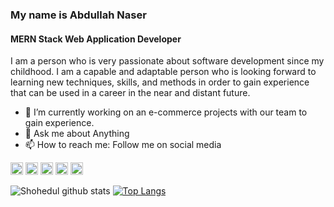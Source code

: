 ### My name is Abdullah Naser
#### MERN Stack Web Application Developer 
I am a person who is very passionate about software development since my childhood. I am a capable and adaptable person who is looking forward to learning new techniques, skills, and methods in order to gain experience that can be used in a career in the near and distant future.
- 🌱 I’m currently working on an e-commerce projects with our team to gain experience. 
- 💬 Ask me about Anything 
- 📫 How to reach me: Follow me on social media 



[<img src='https://cdn.jsdelivr.net/npm/simple-icons@3.0.1/icons/github.svg' alt='github' height='20'>](https://github.com/naser4100) [<img src='https://cdn.jsdelivr.net/npm/simple-icons@3.0.1/icons/linkedin.svg' alt='linkedin' height='20'>](https://www.linkedin.com/in/naser4100/) [<img src='https://cdn.jsdelivr.net/npm/simple-icons@3.0.1/icons/facebook.svg' alt='facebook' height='20'>](https://www.facebook.com/in/naser4100/) [<img src='https://cdn.jsdelivr.net/npm/simple-icons@3.0.1/icons/instagram.svg' alt='instagram' height='20'>](https://www.instagram.com/abdnaser.exe) [<img src='https://cdn.jsdelivr.net/npm/simple-icons@3.0.1/icons/twitter.svg' alt='twitter' height='20'>](https://twitter.com/naser4100)

![Shohedul github stats](https://github-readme-stats.vercel.app/api?username=naser4100&show_icons=true&theme=radical)
[![Top Langs](https://github-readme-stats.vercel.app/api/top-langs/?username=naser4100&layout=compact)](https://github.com/naser4100/github-readme-stats)

  
